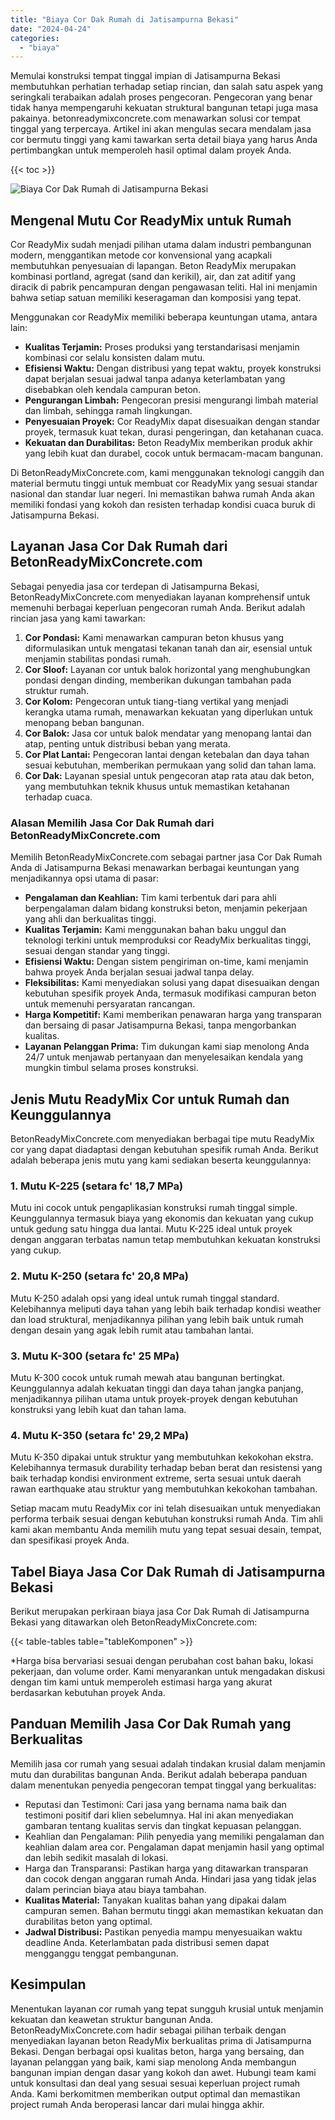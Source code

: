```yaml
---
title: "Biaya Cor Dak Rumah di Jatisampurna Bekasi"
date: "2024-04-24"
categories: 
  - "biaya"
---
```


Memulai konstruksi tempat tinggal impian di Jatisampurna Bekasi membutuhkan perhatian terhadap setiap rincian, dan salah satu aspek yang seringkali terabaikan adalah proses pengecoran. Pengecoran yang benar tidak hanya mempengaruhi kekuatan struktural bangunan tetapi juga masa pakainya. betonreadymixconcrete.com menawarkan solusi cor tempat tinggal yang terpercaya. Artikel ini akan mengulas secara mendalam jasa cor bermutu tinggi yang kami tawarkan serta detail biaya yang harus Anda pertimbangkan untuk memperoleh hasil optimal dalam proyek Anda.

{{< toc >}}

![Biaya Cor Dak Rumah di Jatisampurna Bekasi](https://betoncor8.github.io/cor/harga-beton-readymix-concrete%20(11).png)

## Mengenal Mutu Cor ReadyMix untuk Rumah

Cor ReadyMix sudah menjadi pilihan utama dalam industri pembangunan modern, menggantikan metode cor konvensional yang acapkali membutuhkan penyesuaian di lapangan. Beton ReadyMix merupakan kombinasi portland, agregat (sand dan kerikil), air, dan zat aditif yang diracik di pabrik pencampuran dengan pengawasan teliti. Hal ini menjamin bahwa setiap satuan memiliki keseragaman dan komposisi yang tepat.

Menggunakan cor ReadyMix memiliki beberapa keuntungan utama, antara lain:

- **Kualitas Terjamin:** Proses produksi yang terstandarisasi menjamin kombinasi cor selalu konsisten dalam mutu.
- **Efisiensi Waktu:** Dengan distribusi yang tepat waktu, proyek konstruksi dapat berjalan sesuai jadwal tanpa adanya keterlambatan yang disebabkan oleh kendala campuran beton.
- **Pengurangan Limbah:** Pengecoran presisi mengurangi limbah material dan limbah, sehingga ramah lingkungan.
- **Penyesuaian Proyek:** Cor ReadyMix dapat disesuaikan dengan standar proyek, termasuk kuat tekan, durasi pengeringan, dan ketahanan cuaca.
- **Kekuatan dan Durabilitas:** Beton ReadyMix memberikan produk akhir yang lebih kuat dan durabel, cocok untuk bermacam-macam bangunan.

Di BetonReadyMixConcrete.com, kami menggunakan teknologi canggih dan material bermutu tinggi untuk membuat cor ReadyMix yang sesuai standar nasional dan standar luar negeri. Ini memastikan bahwa rumah Anda akan memiliki fondasi yang kokoh dan resisten terhadap kondisi cuaca buruk di Jatisampurna Bekasi.

## Layanan Jasa Cor Dak Rumah dari BetonReadyMixConcrete.com

Sebagai penyedia jasa cor terdepan di Jatisampurna Bekasi, BetonReadyMixConcrete.com menyediakan layanan komprehensif untuk memenuhi berbagai keperluan pengecoran rumah Anda. Berikut adalah rincian jasa yang kami tawarkan:

1. **Cor Pondasi:** Kami menawarkan campuran beton khusus yang diformulasikan untuk mengatasi tekanan tanah dan air, esensial untuk menjamin stabilitas pondasi rumah.
2. **Cor Sloof:** Layanan cor untuk balok horizontal yang menghubungkan pondasi dengan dinding, memberikan dukungan tambahan pada struktur rumah.
3. **Cor Kolom:** Pengecoran untuk tiang-tiang vertikal yang menjadi kerangka utama rumah, menawarkan kekuatan yang diperlukan untuk menopang beban bangunan.
4. **Cor Balok:** Jasa cor untuk balok mendatar yang menopang lantai dan atap, penting untuk distribusi beban yang merata.
5. **Cor Plat Lantai:** Pengecoran lantai dengan ketebalan dan daya tahan sesuai kebutuhan, memberikan permukaan yang solid dan tahan lama.
6. **Cor Dak:** Layanan spesial untuk pengecoran atap rata atau dak beton, yang membutuhkan teknik khusus untuk memastikan ketahanan terhadap cuaca.

### Alasan Memilih Jasa Cor Dak Rumah dari BetonReadyMixConcrete.com

Memilih BetonReadyMixConcrete.com sebagai partner jasa Cor Dak Rumah Anda di Jatisampurna Bekasi menawarkan berbagai keuntungan yang menjadikannya opsi utama di pasar:

- **Pengalaman dan Keahlian:** Tim kami terbentuk dari para ahli berpengalaman dalam bidang konstruksi beton, menjamin pekerjaan yang ahli dan berkualitas tinggi.
- **Kualitas Terjamin:** Kami menggunakan bahan baku unggul dan teknologi terkini untuk memproduksi cor ReadyMix berkualitas tinggi, sesuai dengan standar yang tinggi.
- **Efisiensi Waktu:** Dengan sistem pengiriman on-time, kami menjamin bahwa proyek Anda berjalan sesuai jadwal tanpa delay.
- **Fleksibilitas:** Kami menyediakan solusi yang dapat disesuaikan dengan kebutuhan spesifik proyek Anda, termasuk modifikasi campuran beton untuk memenuhi persyaratan rancangan.
- **Harga Kompetitif:** Kami memberikan penawaran harga yang transparan dan bersaing di pasar Jatisampurna Bekasi, tanpa mengorbankan kualitas.
- **Layanan Pelanggan Prima:** Tim dukungan kami siap menolong Anda 24/7 untuk menjawab pertanyaan dan menyelesaikan kendala yang mungkin timbul selama proses konstruksi.

## Jenis Mutu ReadyMix Cor untuk Rumah dan Keunggulannya

BetonReadyMixConcrete.com menyediakan berbagai tipe mutu ReadyMix cor yang dapat diadaptasi dengan kebutuhan spesifik rumah Anda. Berikut adalah beberapa jenis mutu yang kami sediakan beserta keunggulannya:

### 1\. Mutu K-225 (setara fc' 18,7 MPa)

Mutu ini cocok untuk pengaplikasian konstruksi rumah tinggal simple. Keunggulannya termasuk biaya yang ekonomis dan kekuatan yang cukup untuk gedung satu hingga dua lantai. Mutu K-225 ideal untuk proyek dengan anggaran terbatas namun tetap membutuhkan kekuatan konstruksi yang cukup.

### 2\. Mutu K-250 (setara fc' 20,8 MPa)

Mutu K-250 adalah opsi yang ideal untuk rumah tinggal standard. Kelebihannya meliputi daya tahan yang lebih baik terhadap kondisi weather dan load struktural, menjadikannya pilihan yang lebih baik untuk rumah dengan desain yang agak lebih rumit atau tambahan lantai.

### 3\. Mutu K-300 (setara fc' 25 MPa)

Mutu K-300 cocok untuk rumah mewah atau bangunan bertingkat. Keunggulannya adalah kekuatan tinggi dan daya tahan jangka panjang, menjadikannya pilihan utama untuk proyek-proyek dengan kebutuhan konstruksi yang lebih kuat dan tahan lama.

### 4\. Mutu K-350 (setara fc' 29,2 MPa)

Mutu K-350 dipakai untuk struktur yang membutuhkan kekokohan ekstra. Kelebihannya termasuk durability terhadap beban berat dan resistensi yang baik terhadap kondisi environment extreme, serta sesuai untuk daerah rawan earthquake atau struktur yang membutuhkan kekokohan tambahan.

Setiap macam mutu ReadyMix cor ini telah disesuaikan untuk menyediakan performa terbaik sesuai dengan kebutuhan konstruksi rumah Anda. Tim ahli kami akan membantu Anda memilih mutu yang tepat sesuai desain, tempat, dan spesifikasi proyek Anda.

## Tabel Biaya Jasa Cor Dak Rumah di Jatisampurna Bekasi

Berikut merupakan perkiraan biaya jasa Cor Dak Rumah di Jatisampurna Bekasi yang ditawarkan oleh BetonReadyMixConcrete.com:

{{< table-tables table="tableKomponen" >}}

\*Harga bisa bervariasi sesuai dengan perubahan cost bahan baku, lokasi pekerjaan, dan volume order. Kami menyarankan untuk mengadakan diskusi dengan tim kami untuk memperoleh estimasi harga yang akurat berdasarkan kebutuhan proyek Anda.

## Panduan Memilih Jasa Cor Dak Rumah yang Berkualitas

Memilih jasa cor rumah yang sesuai adalah tindakan krusial dalam menjamin mutu dan durabilitas bangunan Anda. Berikut adalah beberapa panduan dalam menentukan penyedia pengecoran tempat tinggal yang berkualitas:

- Reputasi dan Testimoni: Cari jasa yang bernama nama baik dan testimoni positif dari klien sebelumnya. Hal ini akan menyediakan gambaran tentang kualitas servis dan tingkat kepuasan pelanggan.
- Keahlian dan Pengalaman: Pilih penyedia yang memiliki pengalaman dan keahlian dalam area cor. Pengalaman dapat menjamin hasil yang optimal dan lebih sedikit masalah di lokasi.
- Harga dan Transparansi: Pastikan harga yang ditawarkan transparan dan cocok dengan anggaran rumah Anda. Hindari jasa yang tidak jelas dalam perincian biaya atau biaya tambahan.
- **Kualitas Material:** Tanyakan kualitas bahan yang dipakai dalam campuran semen. Bahan bermutu tinggi akan memastikan kekuatan dan durabilitas beton yang optimal.
- **Jadwal Distribusi:** Pastikan penyedia mampu menyesuaikan waktu deadline Anda. Keterlambatan pada distribusi semen dapat mengganggu tenggat pembangunan.

## Kesimpulan

Menentukan layanan cor rumah yang tepat sungguh krusial untuk menjamin kekuatan dan keawetan struktur bangunan Anda. BetonReadyMixConcrete.com hadir sebagai pilihan terbaik dengan menyediakan layanan beton ReadyMix berkualitas prima di Jatisampurna Bekasi. Dengan berbagai opsi kualitas beton, harga yang bersaing, dan layanan pelanggan yang baik, kami siap menolong Anda membangun bangunan impian dengan dasar yang kokoh dan awet. Hubungi team kami untuk konsultasi dan deal yang sesuai sesuai keperluan project rumah Anda. Kami berkomitmen memberikan output optimal dan memastikan project rumah Anda beroperasi lancar dari mulai hingga akhir.
